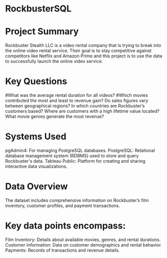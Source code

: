 # RockbusterSQL
# Project Summary
Rockbuster Stealth LLC is a video rental company that is trying to break into the online video rental service. Their goal is to stay competitive against competitors like Netfilx and Amazon Prime and this project is to use the data to successfully launch the online video service. 

# Key Questions
#What was the average rental duration for all videos?
#Which movies contributed the most and least to revenue gain?
Do sales figures vary between geographical regions?
In which countries are Rockbuster’s customers based?
Where are customers with a high lifetime value located?
What movie genres generate the most revenue?

# Systems Used
pgAdmin4: For managing PostgreSQL databases.
PostgreSQL: Relational database management system (RDBMS) used to store and query Rockbuster's data.
Tableau Public: Platform for creating and sharing interactive data visualizations.

# Data Overview
The dataset includes comprehensive information on Rockbuster’s film inventory, customer profiles, and payment transactions.

# Key data points encompass:
Film Inventory: Details about available movies, genres, and rental durations.
Customer Information: Data on customer demographics and rental behavior.
Payments: Records of transactions and revenue details.
